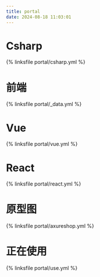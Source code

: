 ```yaml
---
title: portal
date: 2024-08-18 11:03:01
---
```


# Csharp

{% linksfile portal/csharp.yml %}

# 前端

{% linksfile portal/_data.yml %}

# Vue

{% linksfile portal/vue.yml %}

# React

{% linksfile portal/react.yml %}

# 原型图

{% linksfile portal/axureshop.yml %}

# 正在使用

{% linksfile portal/use.yml %}
